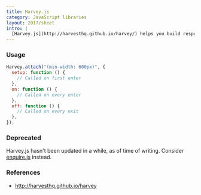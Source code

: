 ```yaml
---
title: Harvey.js
category: JavaScript libraries
layout: 2017/sheet
intro: |
  [Harvey.js](http://harvesthq.github.io/harvey/) helps you build responsive interfaces.
---
```


### Usage

```js
Harvey.attach("(min-width: 600px)", {
  setup: function () {
    // Called on first enter
  },
  on: function () {
    // Called on every enter
  },
  off: function () {
    // Called on every exit
  },
});
```

### Deprecated

Harvey.js hasn't been updated in a while, as of time of writing. Consider [enquire.js](https://github.com/WickyNilliams/enquire.js) instead.

### References

- <http://harvesthq.github.io/harvey>
